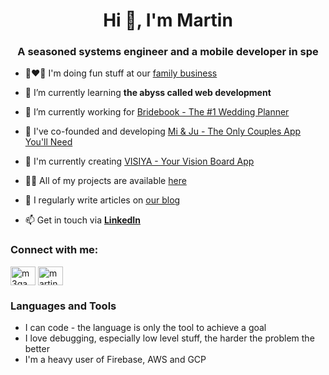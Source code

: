 <h1 align="center">Hi 👋, I'm Martin</h1>
<h3 align="center">A seasoned systems engineer and a mobile developer in spe</h3>

- 👩‍❤️‍👨 I'm doing fun stuff at our [family business](https://amazeing.net)

- 🌱 I’m currently learning **the abyss called web development**

- 💙 I’m currently working for [Bridebook - The #1 Wedding Planner](https://bridebook.com)

- 🩷 I've co-founded and developing [Mi & Ju - The Only Couples App You'll Need](https://www.miandju.app/)

- 🧡 I'm currently creating [VISIYA - Your Vision Board App](https://www.visiya.app/)

- 👨‍💻 All of my projects are available [here](https://amazeing.net/portfolio.html)

- 📝 I regularly write articles on [our blog](https://www.visiya.app/blog)

- 📫 Get in touch via **[LinkedIn](https://www.linkedin.com/in/martin-mazein/)**

<h3 align="left">Connect with me:</h3>
<p align="left">
<a href="https://twitter.com/m3gamaddin" target="blank"><img align="center" src="https://raw.githubusercontent.com/rahuldkjain/github-profile-readme-generator/master/src/images/icons/Social/twitter.svg" alt="m3gamaddin" height="30" width="40" /></a>
<a href="https://linkedin.com/in/martin-mazein" target="blank"><img align="center" src="https://raw.githubusercontent.com/rahuldkjain/github-profile-readme-generator/master/src/images/icons/Social/linked-in-alt.svg" alt="martin-mazein" height="30" width="40" /></a>
</p>

### Languages and Tools

* I can code - the language is only the tool to achieve a goal
* I love debugging, especially low level stuff, the harder the problem the better
* I'm a heavy user of Firebase, AWS and GCP
